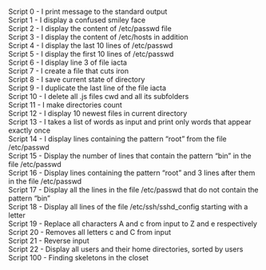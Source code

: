 Script 0 - I print message to the standard output    
Script 1 - I display a confused smiley face      
Script 2 - I display the content of /etc/passwd file    
Script 3 - I display the content of /etc/hosts in addition     
Script 4 - I display the last 10 lines of /etc/passwd    
Script 5 - I display the first 10 lines of /etc/passwd      
Script 6 - I display line 3 of file iacta      
Script 7 - I create a file that cuts iron    
Script 8 - I save current state of directory     
Script 9 - I duplicate the last line of the file iacta     
Script 10 - I delete all .js files cwd and all its subfolders    
Script 11 - I make directories count    
Script 12 - I display 10 newest files in current directory     
Script 13 - I takes a list of words as input and print only words that appear exactly once    
Script 14 - I display lines containing the pattern “root” from the file /etc/passwd     
Script 15 - Display the number of lines that contain the pattern “bin” in the file /etc/passwd     
Script 16 - Display lines containing the pattern “root” and 3 lines after them in the file /etc/passwd    
Script 17 - Display all the lines in the file /etc/passwd that do not contain the pattern “bin”    
Script 18 - Display all lines of the file /etc/ssh/sshd_config starting with a letter      
Script 19 - Replace all characters A and c from input to Z and e respectively     
Script 20 - Removes all letters c and C from input     
Script 21 - Reverse input      
Script 22 - Display all users and their home directories, sorted by users     
Script 100 - Finding skeletons in the closet    

